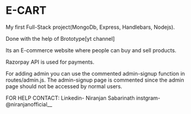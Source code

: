 # E-CART
My first Full-Stack project(MongoDb, Express, Handlebars, Nodejs). 

Done with the help of Brototype[yt channel] 

Its an E-commerce website where people can buy and sell products. 

Razorpay API is used for payments.

For adding admin you can use the commented admin-signup function in routes/admin.js. 
The admin-signup page is commented since the admin page should not be accessed by normal users. 

FOR HELP CONTACT:
             Linkedin- Niranjan Sabarinath
             instgram- @niranjanofficial__
